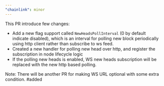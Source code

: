 ```yaml
---
"chainlink": minor
---
```


This PR introduce few changes:
- Add a new flag support called `NewHeadsPollInterval` (0 by default indicate disabled), which is an interval for polling new block periodically using http client rather than subscribe to ws feed. 
- Created a new handler for polling new head over http, and register the subscription in node lifecycle logic
- If the polling new heads is enabled, WS new heads subscription will be replaced with the new http based polling.

Note: There will be another PR for making WS URL optional with some extra condition.
#added
